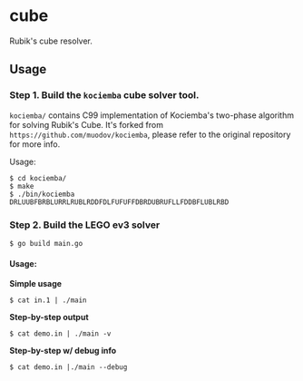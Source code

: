 # cube
Rubik's cube resolver.

## Usage

### Step 1. Build the `kociemba` cube solver tool.

`kociemba/` contains C99 implementation of Kociemba's two-phase algorithm
for solving Rubik's Cube.
It's forked from `https://github.com/muodov/kociemba`, please refer to the
original repository for more info.

Usage:

```
$ cd kociemba/
$ make
$ ./bin/kociemba DRLUUBFBRBLURRLRUBLRDDFDLFUFUFFDBRDUBRUFLLFDDBFLUBLRBD
```

### Step 2. Build the LEGO ev3 solver

```
$ go build main.go
```

#### Usage:

**Simple usage**

```
$ cat in.1 | ./main
```

**Step-by-step output**

```
$ cat demo.in | ./main -v
```

**Step-by-step w/ debug info**

```
$ cat demo.in |./main --debug
```

